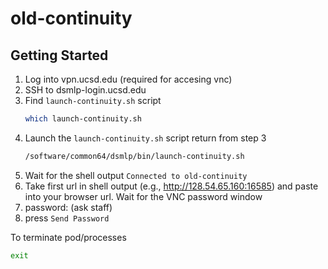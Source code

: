 # old-continuity

<!-- ABOUT THE PROJECT -->

<!-- GETTING STARTED -->
## Getting Started
1. Log into vpn.ucsd.edu (required for accesing vnc)<br/>
2. SSH to dsmlp-login.ucsd.edu
3. Find `launch-continuity.sh` script
   ```sh
   which launch-continuity.sh
   ```
4. Launch the `launch-continuity.sh` script return from step 3
   ```sh
   /software/common64/dsmlp/bin/launch-continuity.sh
   ```
5. Wait for the shell output ``` Connected to old-continuity ``` <br/>
6. Take first url in shell output (e.g., http://128.54.65.160:16585) and paste into your browser url. Wait for the VNC password window<br/>
7. password: (ask staff)<br/>
9. press ```Send Password```<br/>

To terminate pod/processes
```sh
exit
```



